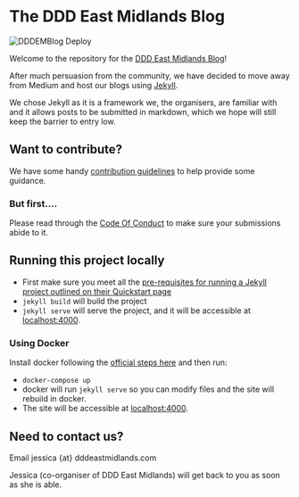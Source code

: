# The DDD East Midlands Blog

![DDDEMBlog Deploy](https://github.com/wordshaker/jesswhite_4/workflows/DDDEMBlog%20Deploy/badge.svg?branch=master)

Welcome to the repository for the [DDD East Midlands Blog](https://blog.dddeastmidlands.com/)!

After much persuasion from the community, we have decided to move away from Medium and host our blogs using [Jekyll](https://jekyllrb.com/).

We chose Jekyll as it is a framework we, the organisers, are familiar with and it allows posts to be submitted in markdown, which we hope will still keep the barrier to entry low.

## Want to contribute?

We have some handy [contribution guidelines](.github/contributing.md) to help provide some guidance.

### But first....

Please read through the [Code Of Conduct](./CODE_OF_CONDUCT.md) to make sure your submissions abide to it.

## Running this project locally

- First make sure you meet all the [pre-requisites for running a Jekyll project outlined on their Quickstart page](https://jekyllrb.com/docs/)
- `jekyll build` will build the project
- `jekyll serve` will serve the project, and it will be accessible at [localhost:4000](http://localhost:4000/).

### Using Docker

Install docker following the [official steps here](https://docs.docker.com/get-started/) and then run:
- `docker-compose up`
- docker will run `jekyll serve` so you can modify files and the site will rebuild in docker.
- The site will be accessible at [localhost:4000](http://localhost:4000/).

## Need to contact us?

Email jessica {at} dddeastmidlands.com

Jessica (co-organiser of DDD East Midlands) will get back to you as soon as she is able.


